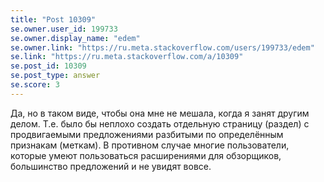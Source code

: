 ```yaml
---
title: "Post 10309"
se.owner.user_id: 199733
se.owner.display_name: "edem"
se.owner.link: "https://ru.meta.stackoverflow.com/users/199733/edem"
se.link: "https://ru.meta.stackoverflow.com/a/10309"
se.post_id: 10309
se.post_type: answer
se.score: 3
---
```

<p>Да, но в таком виде, чтобы она мне не мешала, когда я занят другим делом. Т.е. было бы неплохо создать отдельную страницу (раздел) с продвигаемыми предложениями разбитыми по определённым признакам (меткам). В противном случае многие пользователи, которые умеют пользоваться расширениями для обзорщиков, большинство предложений и не увидят вовсе.</p>

